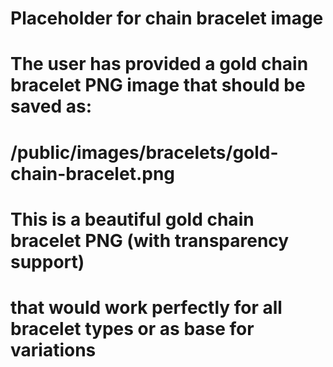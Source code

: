 # Placeholder for chain bracelet image
# The user has provided a gold chain bracelet PNG image that should be saved as:
# /public/images/bracelets/gold-chain-bracelet.png

# This is a beautiful gold chain bracelet PNG (with transparency support) 
# that would work perfectly for all bracelet types or as base for variations